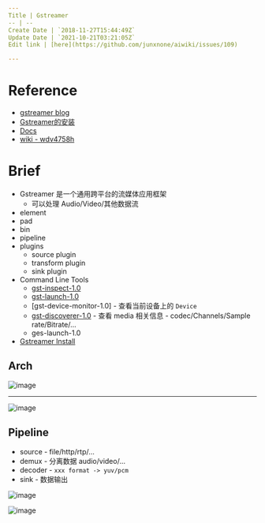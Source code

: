 ```yaml
---
Title | Gstreamer
-- | --
Create Date | `2018-11-27T15:44:49Z`
Update Date | `2021-10-21T03:21:05Z`
Edit link | [here](https://github.com/junxnone/aiwiki/issues/109)

---
```

# Reference
- [gstreamer blog](https://blog.csdn.net/knowledgebao/article/category/8053683)
- [Gstreamer的安装](https://blog.csdn.net/knowledgebao/article/details/83993255)
- [Docs](https://thiblahute.github.io/GStreamer-doc/index.html?gi-language=c)
- [wiki - wdv4758h](https://wdv4758h.github.io/notes/multimedia/gstreamer.html#)



# Brief
- Gstreamer 是一个通用跨平台的流媒体应用框架
  - 可以处理 Audio/Video/其他数据流
- element
- pad
- bin
- pipeline
- plugins
  - source plugin
  - transform plugin
  - sink plugin
- Command Line Tools
  - [gst-inspect-1.0](gstreamer_tools_gst_inspect)
  - [gst-launch-1.0](/gstreamer_tools_gst_launch)
  - [gst-device-monitor-1.0]  -  查看当前设备上的 `Device`
  - [gst-discoverer-1.0](gstreamer_tools_gst_discoverer) - 查看 media 相关信息 - codec/Channels/Sample rate/Bitrate/...
  - ges-launch-1.0
- [Gstreamer Install](/Gstreamer_Install)



## Arch

![image](https://user-images.githubusercontent.com/2216970/138202047-986a28dc-ede5-4c42-b8c7-f0d802b7512e.png)

---

![image](https://user-images.githubusercontent.com/2216970/138202714-cef78876-0d68-4811-9f57-a5a583e552a7.png)



## Pipeline
- source - file/http/rtp/...
- demux - 分离数据 audio/video/...
- decoder - `xxx format -> yuv/pcm`
- sink - 数据输出

![image](https://user-images.githubusercontent.com/2216970/138111410-65ed98b9-82a7-4097-91da-cbaa2c8a47da.png)

![image](https://user-images.githubusercontent.com/2216970/138203169-3e1ebef5-fb7f-4c08-a5d8-5a41159f3be9.png)




